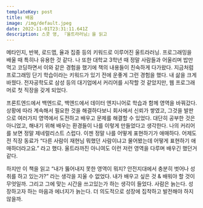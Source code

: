 ```yaml
---
templateKey: post
title: 배움
image: /img/default.jpeg
date: 2022-11-01T23:31:11.641Z
description: 스콧 영, 『울트라러닝』을 읽고
---
```


메타인지, 반복, 로드맵, 율과 집중 등의 키워드로 이루어진 울트라러닝. 프로그래밍을 배울 때 특히나 유용한 것 같다. 나 또한 대학교 3학년 때 정말 사람들과 어울리며 밥만먹고 코딩하면서 이와 같은 경험을 했기에 책의 내용들이 친숙하게 다가왔다. 지금처럼 프로그래밍 단기 학습이라는 키워드가 있기 전에 운좋게 그런 경험을 했다. 내 삶을 크게 바꿨다. 전자공학도로 삼성 등의 대기업에서 커리어를 시작할 것 같았지만, 웹 프로그래머로 첫 직장을 갖게 되었다. 

프론트엔드에서 백엔드로, 백엔드에서 데이터 엔지니어로 학습과 함께 영역을 바꿔갔다. 상황에 따라 계속해서 필요한 것을 해결하다보니 회사에서 신뢰가 쌓였고, 그것을 발판으로 여러가지 영역에서 도전하고 배우고 문제를 해결할 수 있었다. 대단히 공부한 것은 아니었고, 해내기 위해 배우는 환경들이 나를 이렇게 만들었다고 생각한다. 나의 커리어를 보면 정말 제네럴리스트 스럽다. 이젠 정말 나를 어떻게 표현하기가 애매하다. 어제도 전 직장 동료가 “다른 사람이 재현님 뭐했던 사람이냐고 물어봤는데 어떻게 표현하기 애매하더라고요.” 라고 했다. 울트라까진 아니여도 이런 저런 영역을 다루며 배우긴 했던거 같다.

하지만 이 책을 읽고 “내가 뚫어내지 못한 영역이 뭐지? 안전지대에서 충분히 벗어나 성취를 하고 있는가?” 라는 생각을 지울 수 없었다. 내가 배우고 싶은 것 & 배워야 할 것이 무엇일까. 그리고 그에 맞는 시간을 쓰고있는가 하는 생각이 들었다. 사람은 늙는다. 성장하고자 하는 마음과 에너지가 늙는다. 더 의도적으로 성장에 집착하고 발전해야 하지 않을까.